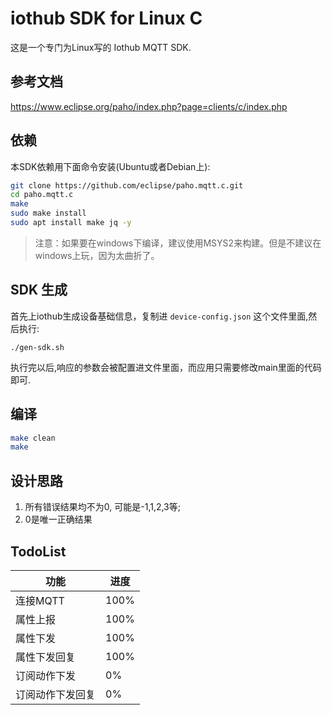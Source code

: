 # iothub SDK for Linux C
这是一个专门为Linux写的 Iothub MQTT SDK.
## 参考文档
https://www.eclipse.org/paho/index.php?page=clients/c/index.php
## 依赖
本SDK依赖用下面命令安装(Ubuntu或者Debian上):
```sh
git clone https://github.com/eclipse/paho.mqtt.c.git
cd paho.mqtt.c
make
sudo make install
sudo apt install make jq -y
```
> 注意：如果要在windows下编译，建议使用MSYS2来构建。但是不建议在windows上玩，因为太曲折了。

## SDK 生成
首先上iothub生成设备基础信息，复制进 `device-config.json` 这个文件里面,然后执行:
```
./gen-sdk.sh
```

执行完以后,响应的参数会被配置进文件里面，而应用只需要修改main里面的代码即可.
## 编译
```bash
make clean
make
```
## 设计思路
1. 所有错误结果均不为0, 可能是-1,1,2,3等;
2. 0是唯一正确结果

## TodoList
| 功能             | 进度 |
| ---------------- | ---- |
| 连接MQTT         | 100% |
| 属性上报         | 100% |
| 属性下发         | 100% |
| 属性下发回复     | 100% |
| 订阅动作下发     | 0%   |
| 订阅动作下发回复 | 0%   |

